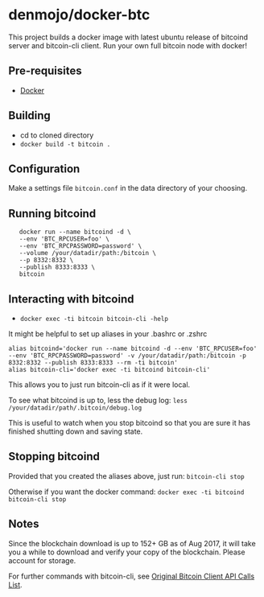 denmojo/docker-btc
=============

This project builds a docker image with latest ubuntu release of bitcoind server and bitcoin-cli client. Run your own full bitcoin node with docker!

## Pre-requisites
  * [Docker][1]

## Building
  * cd to cloned directory
  * `docker build -t bitcoin .`

## Configuration

Make a settings file `bitcoin.conf` in the data directory of your choosing.

## Running bitcoind
```  
   docker run --name bitcoind -d \
   --env 'BTC_RPCUSER=foo' \
   --env 'BTC_RPCPASSWORD=password' \
   --volume /your/datadir/path:/bitcoin \
   --p 8332:8332 \
   --publish 8333:8333 \
   bitcoin
```

## Interacting with bitcoind
  * `docker exec -ti bitcoin bitcoin-cli -help`

It might be helpful to set up aliases in your .bashrc or .zshrc
```
alias bitcoind='docker run --name bitcoind -d --env 'BTC_RPCUSER=foo' --env 'BTC_RPCPASSWORD=password' -v /your/datadir/path:/bitcoin -p 8332:8332 --publish 8333:8333 --rm -ti bitcoin'
alias bitcoin-cli='docker exec -ti bitcoind bitcoin-cli'
```

This allows you to just run bitcoin-cli as if it were local.

To see what bitcoind is up to, less the debug log:
`less /your/datadir/path/.bitcoin/debug.log`

This is useful to watch when you stop bitcoind so that you are sure it has finished shutting down and saving state.

## Stopping bitcoind
Provided that you created the aliases above, just run:
`bitcoin-cli stop`

Otherwise if you want the docker command:
`docker exec -ti bitcoind bitcoin-cli stop`

## Notes

Since the blockchain download is up to 152+ GB as of Aug 2017, it will take you a while to download and verify your copy of the blockchain. Please account for storage.

For further commands with bitcoin-cli, see [Original Bitcoin Client API Calls List][2].

[1]: https://www.docker.com/community-edition#/download
[2]: https://en.bitcoin.it/wiki/Original_Bitcoin_client/API_calls_list
